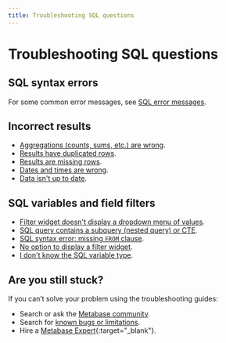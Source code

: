 ```yaml
---
title: Troubleshooting SQL questions
---
```


# Troubleshooting SQL questions

## SQL syntax errors

For some common error messages, see [SQL error messages](./error-message.md#sql).

## Incorrect results

- [Aggregations (counts, sums, etc.) are wrong](https://www.metabase.com/learn/debugging-sql/sql-logic#aggregated-results-counts-sums-etc-are-wrong).
- [Results have duplicated rows](https://www.metabase.com/learn/debugging-sql/sql-logic-duplicated-data).
- [Results are missing rows](https://www.metabase.com/learn/debugging-sql/sql-logic-missing-data).
- [Dates and times are wrong](./timezones.md).
- [Data isn't up to date](./sync-fingerprint-scan.md).

## SQL variables and field filters

- [Filter widget doesn't display a dropdown menu of values](../data-modeling/metadata-editing.md#changing-a-search-box-filter-to-a-dropdown-filter).
- [SQL query contains a subquery (nested query) or CTE](../questions/native-editor/sql-parameters.md#field-filters-dont-work-with-table-aliases).
- [SQL syntax error: missing `FROM` clause](../questions/native-editor/sql-parameters.md#include-dependencies-in-your-query).
- [No option to display a filter widget](../questions/native-editor/sql-parameters.md#field-filter-compatible-types).
- [I don't know the SQL variable type](https://www.metabase.com/learn/sql-questions/sql-variables#the-different-types-of-variables-available-for-native-sql-queries).

## Are you still stuck?

If you can’t solve your problem using the troubleshooting guides:

- Search or ask the [Metabase community](https://discourse.metabase.com/).
- Search for [known bugs or limitations](./known-issues.md).
- Hire a [Metabase Expert](https://www.metabase.com/partners/){:target="_blank"}.
